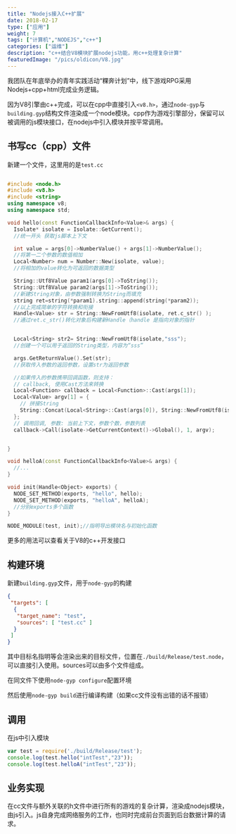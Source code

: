 ```yaml
---
title: "Nodejs接入C++扩展"
date: 2018-02-17
type: ["应用"]
weight: 7
tags: ["计算机","NODEJS","c++"]
categories: ["运维"]
description: "c++结合V8模块扩展nodejs功能，用c++处理复杂计算"
featuredImage: "/pics/oldicon/V8.jpg"
---
```

我团队在年底举办的青年实践活动“粿奔计划”中，线下游戏RPG采用Nodejs+cpp+html完成业务逻辑。

因为V8引擎由c++完成，可以在cpp中直接引入``<v8.h>``，通过``node-gyp``与``building.gyp``结构文件渲染成一个node模块。cpp作为游戏引擎部分，保留可以被调用的js模块接口，在nodejs中引入模块并按平常调用。

## 书写cc（cpp）文件
新建一个文件，这里用的是``test.cc``
```cpp

#include <node.h>
#include <v8.h>
#include <string>
using namespace v8;
using namespace std;

void hello(const FunctionCallbackInfo<Value>& args) {
  Isolate* isolate = Isolate::GetCurrent();
  //统一开头 获取js脚本上下文

  int value = args[0]->NumberValue() + args[1]->NumberValue();
  //将第一二个参数的数值相加
  Local<Number> num = Number::New(isolate, value);
  //将相加的value转化为可返回的数据类型

  String::Utf8Value param1(args[0]->ToString());
  String::Utf8Value param2(args[1]->ToString());
  //新建String对象，由参数强制转换为String而填充
  string ret=string(*param1).string::append(string(*param2));
  //以上完成简单的字符转换和衔接
  Handle<Value> str = String::NewFromUtf8(isolate, ret.c_str() );
  //通过ret.c_str()转化对象后构建新Handle（handle 是指向对象的指针


  Local<String> str2= String::NewFromUtf8(isolate,"sss");
  //创建一个可以用于返回的String类型，内容为“sss”

  args.GetReturnValue().Set(str);
  //获取传入参数的返回参数，设置str为返回参数

  //如果传入的参数携带回调函数，则支持：
  // callback, 使用Cast方法来转换
  Local<Function> callback = Local<Function>::Cast(args[1]);
  Local<Value> argv[1] = {
    // 拼接String
    String::Concat(Local<String>::Cast(args[0]), String::NewFromUtf8(isolate, " world"))
  };
  // 调用回调, 参数: 当前上下文，参数个数，参数列表
  callback->Call(isolate->GetCurrentContext()->Global(), 1, argv);


}

void helloA(const FunctionCallbackInfo<Value>& args) {
  //...
}

void init(Handle<Object> exports) {
  NODE_SET_METHOD(exports, "hello", hello);
  NODE_SET_METHOD(exports, "helloA", helloA);
  //分别exports多个函数
}

NODE_MODULE(test, init);//指明导出模块名与初始化函数

```

更多的用法可以查看关于V8的c++开发接口


## 构建环境
新建``building.gyp``文件，用于``node-gyp``的构建
```json
{
 "targets": [
  {
   "target_name": "test",
   "sources": [ "test.cc" ]
  }
 ]
}
```
其中目标名指明等会渲染出来的目标文件，位置在``./build/Release/test.node``，可以直接引入使用。sources可以由多个文件组成。

在同文件下使用``node-gyp configure``配置环境

然后使用``node-gyp build``进行编译构建（如果cc文件没有出错的话不报错）

## 调用

在js中引入模块
```js
var test = require('./build/Release/test');
console.log(test.hello("intTest","23"));
console.log(test.helloA("intTest","23"));
```

## 业务实现

在cc文件与额外关联的h文件中进行所有的游戏的复杂计算，渲染成nodejs模块，由js引入。js自身完成网络服务的工作，也同时完成前台页面到后台数据计算的请求。
